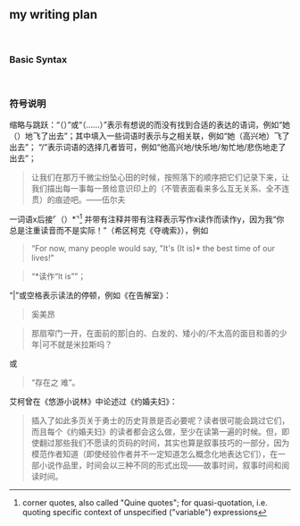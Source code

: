 ## my writing plan


<br/>

### Basic Syntax



<br/>

### 符号说明

缩略与跳跃：“（）”或“（……）”表示有想说的而没有找到合适的表达的语词，例如“她（）地飞了出去”；其中填入一些词语时表示与之相关联，例如“她（高兴地）飞了出去”；
“/”表示词语的选择几者皆可，例如“他高兴地/快乐地/匆忙地/悲伤地走了出去”；

> 让我们在那万千微尘纷坠心田的时候，按照落下的顺序把它们记录下来，让我们描出每一事每一景给意识印上的（不管表面看来多么互无关系、全不连贯）的痕迹吧。——伍尔夫

一词语x后接⌜（）*⌝[^1] 并带有注释并带有注释表示写作x读作而读作y，因为我“你总是注重读音而不是实际！”（希区柯克《夺魂索》），例如

> “For now, many people would say, "It's (It is)* the best time of our lives!"

> “*读作“It is””；

“|”或空格表示读法的停顿，例如《在告解室》：   

>    奚美昂

> 那扇窄门一开，在面前的那|白的、白发的、矮小的/不太高的面目和善的少年|可不就是米拉斯吗？

或

> “存在之 难”。

艾柯曾在《悠游小说林》中论述过《约婚夫妇》：

> 插入了如此多页关于勇士的历史背景是否必要呢？读者很可能会跳过它们，而且每个《约婚夫妇》的读者都会这么做，至少在读第一遍的时候。但，即使翻过那些我们不愿读的页码的时间，其实也算是叙事技巧的一部分，因为模范作者知道（即使经验作者并不一定知道怎么概念化地表达它们），在一部小说作品里，时间会以三种不同的形式出现——故事时间，叙事时间和阅读时间。

[^1]: corner quotes, also called "Quine quotes"; for quasi-quotation, i.e. quoting specific context of unspecified ("variable") expressions
